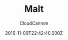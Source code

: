 ---
layout: JamstackTheme
title: Malt
github: https://github.com/CloudCannon/malt-jekyll-template
demo: https://whispering-boat.cloudvent.net/
author: CloudCannon
ssg: Jekyll
date: 2016-11-09T22:42:40.000Z
description: ':beers: Event marketing template for Jekyll'
stale: false
---